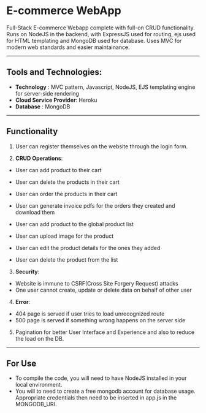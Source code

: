 # E-commerce WebApp

Full-Stack E-commerce Webapp complete with full-on CRUD functionality. Runs on NodeJS in the backend, with ExpressJS used for routing, ejs used for HTML templating and MongoDB used for database. Uses MVC for modern web standards and easier maintainance.

---

## Tools and Technologies:

-   **Technology** : MVC pattern, Javascript, NodeJS, EJS templating engine for server-side rendering
-   **Cloud Service Provider**: Heroku
-   **Database** : MongoDB

---

## Functionality

1. User can register themselves on the website through the login form.

2. **CRUD Operations**:

-   User can add product to their cart
-   User can delete the products in their cart
-   User can order the products in their cart
-   User can generate invoice pdfs for the orders they created and download them

-   User can add product to the global product list
-   User can upload image for the product
-   User can edit the product details for the ones they added
-   User can delete the product from the list

3. **Security**:

-   Website is immune to CSRF(Cross Site Forgery Request) attacks
-   One user cannot create, update or delete data on behalf of other user

4. **Error**:

-   404 page is served if user tries to load unrecognized route
-   500 page is served if something wrong happens on the server side

5. Pagination for better User Interface and Experience and also to reduce the load on the DB.

---

## For Use

-   To compile the code, you will need to have NodeJS installed in your local environment.
-   You will to need to create a free mongodb account for database usage. Appropriate credentials then need to be inserted in app.js in the MONGODB_URI.
